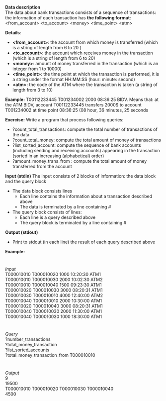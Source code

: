 **Data description**\
The data about bank transactions consists of a sequence of transactions: the information of each transaction has **the following format**:
<from_account>   <to_account>   \<money>   <time_point>   \<atm>

**Details**:
- **<from_account>**: the account from which money is transferred (which is a string of length from 6 to 20 )
-	**<to_account>**: the account which receives money in the transaction (which is a string of length from 6 to 20)
-	**\<money>**: amount of money transferred in the transaction (which is an integer from 1 to 10000)
-	**<time_point>**: the time point at which the transaction is performed, it is a string under the format HH:MM:SS  (hour: minute: second)
-	**\<atm>**: the code of the ATM where the transaction is taken (a string of length from 3 to 10)

**Example:** T00112233445 T001234002 2000 08:36:25 BIDV. Means that: at the ATM BIDV, account T00112233445 transfers 2000$ to account T001234002 at time point 08:36:25 (08 hour, 36 minutes, 25 seconds

**Exercise:**
Write a program that process following queries: 
-	?count_total_transactions: compute the total number of transactions of the data
-	?count_total_money: compute the total amount of money of transactions  
-	?list_sorted_account: compute the sequence of bank accounts (including sending and receiving accounts) appearing in the transaction (sorted in an increasing (alphabetical) order)  
-	?amount_money_trans_from <account>: compute the total amount of money transferred from the account <account>  
  
**Input (stdin)**
The input consists of 2 blocks of information: the data block and the query block
-	The data block consists lines
    -	Each line contains the information about a transaction described above
    -	The data is terminated by a line containing #
-	The query block consists of lines:
    -	Each line is a query described above
    -	The query block is terminated by a line containing #

**Output (stdout)**
-	Print to stdout (in each line) the result of each query described above

**Example:**
 #
_Input_\
T000010010 T000010020 1000 10:20:30 ATM1\
T000010010 T000010030 2000 10:02:30 ATM2\
T000010010 T000010040 1500 09:23:30 ATM1 \
T000010020 T000010030 3000 08:20:31 ATM1 \
T000010030 T000010010 4000 12:40:00 ATM2 \
T000010040 T000010010 2000 10:30:00 ATM1\
T000010020 T000010040 3000 08:20:31 ATM1 \
T000010040 T000010030 2000 11:30:00 ATM1\
T000010040 T000010030 1000 18:30:00 ATM1
 
  #
_Query_\
?number_transactions\
?total_money_transaction \
?list_sorted_accounts\
?total_money_transaction_from T000010010
#

_Output_\
9\
19500\
T000010010 T000010020 T000010030 T000010040\
4500
